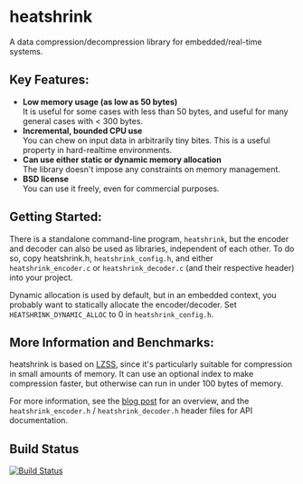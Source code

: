 # heatshrink

A data compression/decompression library for embedded/real-time systems.

## Key Features:

- **Low memory usage (as low as 50 bytes)**      
    It is useful for some cases with less than 50 bytes, and useful
    for many general cases with < 300 bytes.
- **Incremental, bounded CPU use**  
    You can chew on input data in arbitrarily tiny bites.
    This is a useful property in hard-realtime environments.
- **Can use either static or dynamic memory allocation**      
    The library doesn't impose any constraints on memory management.
- **BSD license**      
    You can use it freely, even for commercial purposes.

## Getting Started:

There is a standalone command-line program, `heatshrink`, but the
encoder and decoder can also be used as libraries, independent of each
other. To do so, copy heatshrink.h, `heatshrink_config.h`, and either
`heatshrink_encoder.c` or `heatshrink_decoder.c` (and their respective
header) into your project.

Dynamic allocation is used by default, but in an embedded context, you
probably want to statically allocate the encoder/decoder. Set
`HEATSHRINK_DYNAMIC_ALLOC` to 0 in `heatshrink_config.h`.

## More Information and Benchmarks:

heatshrink is based on [LZSS], since it's particularly suitable for
compression in small amounts of memory. It can use an optional index to
make compression faster, but otherwise can run in under 100 bytes of
memory.

For more information, see the [blog post] for an overview, and the
`heatshrink_encoder.h` / `heatshrink_decoder.h` header files for API
documentation.

[blog post]: http://spin.atomicobject.com/2013/03/14/heatshrink-embedded-data-compression/
[LZSS]: http://en.wikipedia.org/wiki/Lempel-Ziv-Storer-Szymanski

## Build Status

  [![Build Status](https://travis-ci.org/atomicobject/heatshrink.png)](http://travis-ci.org/atomicobject/heatshrink)
